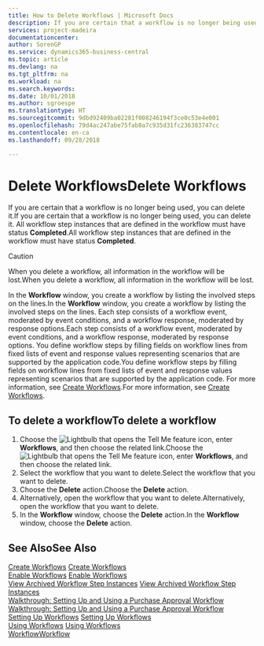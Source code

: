 ```yaml
---
title: How to Delete Workflows | Microsoft Docs
description: If you are certain that a workflow is no longer being used, you can delete it. All workflow step instances that are defined in the workflow must have status **Completed**.
services: project-madeira
documentationcenter: 
author: SorenGP
ms.service: dynamics365-business-central
ms.topic: article
ms.devlang: na
ms.tgt_pltfrm: na
ms.workload: na
ms.search.keywords: 
ms.date: 10/01/2018
ms.author: sgroespe
ms.translationtype: HT
ms.sourcegitcommit: 9dbd92409ba02281f008246194f3ce0c53e4e001
ms.openlocfilehash: 79d4ac247abe75fab8a7c935d31fc236383747cc
ms.contentlocale: en-ca
ms.lasthandoff: 09/28/2018

---
```

# <a name="delete-workflows"></a><span data-ttu-id="4fe1d-104">Delete Workflows</span><span class="sxs-lookup"><span data-stu-id="4fe1d-104">Delete Workflows</span></span>
<span data-ttu-id="4fe1d-105">If you are certain that a workflow is no longer being used, you can delete it.</span><span class="sxs-lookup"><span data-stu-id="4fe1d-105">If you are certain that a workflow is no longer being used, you can delete it.</span></span> <span data-ttu-id="4fe1d-106">All workflow step instances that are defined in the workflow must have status **Completed**.</span><span class="sxs-lookup"><span data-stu-id="4fe1d-106">All workflow step instances that are defined in the workflow must have status **Completed**.</span></span>  

> [!CAUTION]  
>  <span data-ttu-id="4fe1d-107">When you delete a workflow, all information in the workflow will be lost.</span><span class="sxs-lookup"><span data-stu-id="4fe1d-107">When you delete a workflow, all information in the workflow will be lost.</span></span>  

 <span data-ttu-id="4fe1d-108">In the **Workflow** window, you create a workflow by listing the involved steps on the lines.</span><span class="sxs-lookup"><span data-stu-id="4fe1d-108">In the **Workflow** window, you create a workflow by listing the involved steps on the lines.</span></span> <span data-ttu-id="4fe1d-109">Each step consists of a workflow event, moderated by event conditions, and a workflow response, moderated by response options.</span><span class="sxs-lookup"><span data-stu-id="4fe1d-109">Each step consists of a workflow event, moderated by event conditions, and a workflow response, moderated by response options.</span></span> <span data-ttu-id="4fe1d-110">You define workflow steps by filling fields on workflow lines from fixed lists of event and response values representing scenarios that are supported by the application code.</span><span class="sxs-lookup"><span data-stu-id="4fe1d-110">You define workflow steps by filling fields on workflow lines from fixed lists of event and response values representing scenarios that are supported by the application code.</span></span> <span data-ttu-id="4fe1d-111">For more information, see [Create Workflows](across-how-to-create-workflows.md).</span><span class="sxs-lookup"><span data-stu-id="4fe1d-111">For more information, see [Create Workflows](across-how-to-create-workflows.md).</span></span>  

## <a name="to-delete-a-workflow"></a><span data-ttu-id="4fe1d-112">To delete a workflow</span><span class="sxs-lookup"><span data-stu-id="4fe1d-112">To delete a workflow</span></span>  
1.  <span data-ttu-id="4fe1d-113">Choose the ![Lightbulb that opens the Tell Me feature](media/ui-search/search_small.png "Tell me what you want to do") icon, enter **Workflows**, and then choose the related link.</span><span class="sxs-lookup"><span data-stu-id="4fe1d-113">Choose the ![Lightbulb that opens the Tell Me feature](media/ui-search/search_small.png "Tell me what you want to do") icon, enter **Workflows**, and then choose the related link.</span></span>  
2.  <span data-ttu-id="4fe1d-114">Select the workflow that you want to delete.</span><span class="sxs-lookup"><span data-stu-id="4fe1d-114">Select the workflow that you want to delete.</span></span>  
3.  <span data-ttu-id="4fe1d-115">Choose the **Delete** action.</span><span class="sxs-lookup"><span data-stu-id="4fe1d-115">Choose the **Delete** action.</span></span>  
4.  <span data-ttu-id="4fe1d-116">Alternatively, open the workflow that you want to delete.</span><span class="sxs-lookup"><span data-stu-id="4fe1d-116">Alternatively, open the workflow that you want to delete.</span></span>  
5.  <span data-ttu-id="4fe1d-117">In the **Workflow** window, choose the **Delete** action.</span><span class="sxs-lookup"><span data-stu-id="4fe1d-117">In the **Workflow** window, choose the **Delete** action.</span></span>  

## <a name="see-also"></a><span data-ttu-id="4fe1d-118">See Also</span><span class="sxs-lookup"><span data-stu-id="4fe1d-118">See Also</span></span>  
 <span data-ttu-id="4fe1d-119">[Create Workflows](across-how-to-create-workflows.md) </span><span class="sxs-lookup"><span data-stu-id="4fe1d-119">[Create Workflows](across-how-to-create-workflows.md) </span></span>  
 <span data-ttu-id="4fe1d-120">[Enable Workflows](across-how-to-enable-workflows.md) </span><span class="sxs-lookup"><span data-stu-id="4fe1d-120">[Enable Workflows](across-how-to-enable-workflows.md) </span></span>  
 <span data-ttu-id="4fe1d-121">[View Archived Workflow Step Instances](across-how-to-view-archived-workflow-step-instances.md) </span><span class="sxs-lookup"><span data-stu-id="4fe1d-121">[View Archived Workflow Step Instances](across-how-to-view-archived-workflow-step-instances.md) </span></span>  
 <span data-ttu-id="4fe1d-122">[Walkthrough: Setting Up and Using a Purchase Approval Workflow](walkthrough-setting-up-and-using-a-purchase-approval-workflow.md) </span><span class="sxs-lookup"><span data-stu-id="4fe1d-122">[Walkthrough: Setting Up and Using a Purchase Approval Workflow](walkthrough-setting-up-and-using-a-purchase-approval-workflow.md) </span></span>  
 <span data-ttu-id="4fe1d-123">[Setting Up Workflows](across-set-up-workflows.md) </span><span class="sxs-lookup"><span data-stu-id="4fe1d-123">[Setting Up Workflows](across-set-up-workflows.md) </span></span>  
 <span data-ttu-id="4fe1d-124">[Using Workflows](across-use-workflows.md) </span><span class="sxs-lookup"><span data-stu-id="4fe1d-124">[Using Workflows](across-use-workflows.md) </span></span>  
 [<span data-ttu-id="4fe1d-125">Workflow</span><span class="sxs-lookup"><span data-stu-id="4fe1d-125">Workflow</span></span>](across-workflow.md)   

